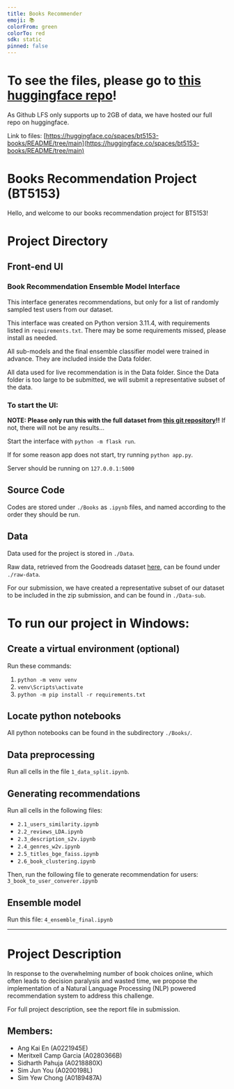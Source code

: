 ```yaml
---
title: Books Recommender
emoji: 📚
colorFrom: green
colorTo: red
sdk: static
pinned: false
---
```


# To see the files, please go to [this huggingface repo](https://huggingface.co/spaces/bt5153-books/README/tree/main)!
As Github LFS only supports up to 2GB of data, we have hosted our full repo on huggingface.

Link to files: [https://huggingface.co/spaces/bt5153-books/README/tree/main](https://huggingface.co/spaces/bt5153-books/README/tree/main)

# Books Recommendation Project (BT5153)

Hello, and welcome to our books recommendation project for BT5153!

# Project Directory
## Front-end UI
### Book Recommendation Ensemble Model Interface

This interface generates recommendations, but only for a list of randomly sampled test users from our dataset.

This interface was created on Python version 3.11.4, with requirements listed in `requirements.txt`.
There may be some requirements missed, please install as needed.

All sub-models and the final ensemble classifier model were trained in advance. They are included inside the Data folder.

All data used for live recommendation is in the Data folder. Since the Data folder is too large to be submitted, we will submit a representative subset of the data.

### To start the UI:
**NOTE: Please only run this with the full dataset from [this git repository](https://huggingface.co/spaces/bt5153-books/README/tree/main)!!** If not, there will not be any results...

Start the interface with `python -m flask run`.

If for some reason app does not start, try running `python app.py`.

Server should be running on `127.0.0.1:5000`

## Source Code
Codes are stored under `./Books` as `.ipynb` files, and named according to the order they should be run. 

## Data
Data used for the project is stored in `./Data`. 

Raw data, retrieved from the Goodreads dataset [here](https://mengtingwan.github.io/data/goodreads.html), can be found under `./raw-data`. 

For our submission, we have created a representative subset of our dataset to be included in the zip submission, and can be found in `./Data-sub`.

# To run our project in Windows:

## Create a virtual environment (optional) 
Run these commands:
1. `python -m venv venv`
2. `venv\Scripts\activate`
3. `python -m pip install -r requirements.txt`

## Locate python notebooks
All python notebooks can be found in the subdirectory `./Books/`.

## Data preprocessing
Run all cells in the file `1_data_split.ipynb`.

## Generating recommendations
Run all cells in the following files:
* `2.1_users_similarity.ipynb`
* `2.2_reviews_LDA.ipynb`
* `2.3_description_s2v.ipynb`
* `2.4_genres_w2v.ipynb`
* `2.5_titles_bge_faiss.ipynb`
* `2.6_book_clustering.ipynb`

Then, run the following file to generate recommendation for users:
`3_book_to_user_converer.ipynb`

## Ensemble model
Run this file: `4_ensemble_final.ipynb`

----------------------------------------------------------------

# Project Description
In response to the overwhelming number of book choices online, which often leads to decision paralysis and wasted time, we propose the implementation of a Natural Language Processing (NLP) powered recommendation system to address this challenge.

For full project description, see the report file in submission.

## Members:
* Ang Kai En (A0221945E)
* Meritxell Camp Garcia (A0280366B)
* Sidharth Pahuja (A0218880X)
* Sim Jun You (A0200198L)
* Sim Yew Chong (A0189487A)
